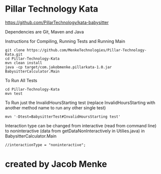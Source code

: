 # Pillar Technology Kata
https://github.com/PillarTechnology/kata-babysitter

Dependencies are Git, Maven and Java

Instructions for Compiling, Running Tests and Running Main

```
git clone https://github.com/MenkeTechnologies/Pillar-Technology-Kata.git
cd Pillar-Technology-Kata
mvn clean install
java -cp target/com.jakobmenke.pillarkata-1.0.jar BabysitterCalculator.Main
```

To Run All Tests
```
cd Pillar-Technology-Kata
mvn test
```
To Run just the InvalidHoursStarting test (replace InvalidHoursStarting with another method name to run any other single test)
```
mvn '-Dtest=BabysitterTest#InvalidHoursStarting test'
```
Interaction type can be changed from interactive (read from command line) to noninteractive (data from getDataNonInteractively in Utilies.java) in BabysitterCalculator.Main
```
//interactionType = "noninteractive";
```


# created by Jacob Menke
